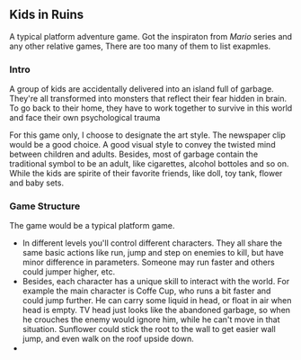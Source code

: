 <h2>Kids in Ruins</h2>	

A typical platform adventure game. Got the inspiraton from <em>Mario</em> series and any other relative games, There are too many of them to list exapmles.

<h3>Intro</h3>

<p>A group of kids are accidentally delivered into an island full of garbage. They're all transformed into monsters that reflect their fear hidden in brain.
To go back to their home, they have to work together to survive in this world and face their own psychological trauma</p>

<p>For this game only, I choose to designate the art style. The newspaper clip would be a good choice. 
A good visual style to convey the twisted mind between children and adults. Besides, most of garbage contain the traditional symbol to be an adult, like cigarettes, alcohol bottoles and so on. While the kids are spirite of their favorite friends, like doll, toy tank, flower and baby sets.</p>

<h3>Game Structure</h3>
The game would be a typical platform game.  

 - In different levels you'll control different characters. They all share the same basic actions like run, jump and step on enemies to kill, but have minor difference in parameters. Someone may run faster and others could jumper higher, etc.
 - Besides, each character has a unique skill to interact with the world. For example the main character is Coffe Cup, who runs a bit faster and could jump further. He can carry some liquid in head, or float in air when head is empty. TV head just looks like the abandoned garbage, so when he crouches the enemy would ignore him, while he can't move in that situation. Sunflower could stick the root to the wall to get easier wall jump, and even walk on the roof upside down.
 - 
